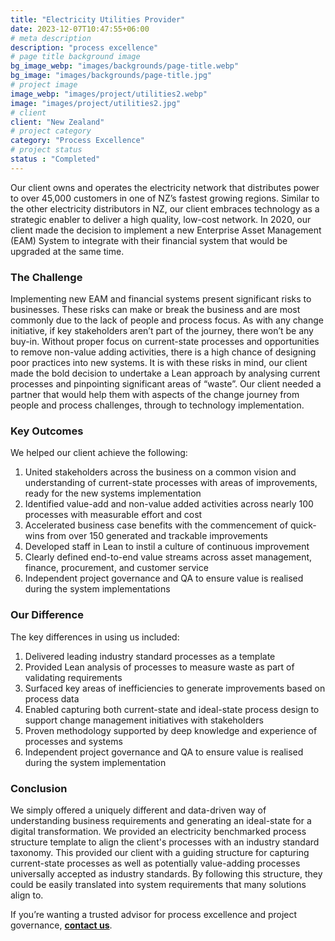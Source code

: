 ```yaml
---
title: "Electricity Utilities Provider"
date: 2023-12-07T10:47:55+06:00
# meta description
description: "process excellence"
# page title background image
bg_image_webp: "images/backgrounds/page-title.webp"
bg_image: "images/backgrounds/page-title.jpg"
# project image
image_webp: "images/project/utilities2.webp"
image: "images/project/utilities2.jpg"
# client
client: "New Zealand"
# project category
category: "Process Excellence"
# project status
status : "Completed"
---
```


Our client owns and operates the electricity network that distributes power to over 45,000 customers in one of NZ’s fastest growing regions. Similar to the other electricity distributors in NZ, our client embraces technology as a strategic enabler to deliver a high quality, low-cost network. In 2020, our client made the decision to implement a new Enterprise Asset Management (EAM) System to integrate with their financial system that would be upgraded at the same time.

### The Challenge
Implementing new EAM and financial systems present significant risks to businesses. These risks can make or break the business and are most commonly due to the lack of people and process focus. As with any change initiative, if key stakeholders aren’t part of the journey, there won’t be any buy-in. Without proper focus on current-state processes and opportunities to remove non-value adding activities, there is a high chance of designing poor practices into new systems.
It is with these risks in mind, our client made the bold decision to undertake a Lean approach by analysing current processes and pinpointing significant areas of “waste”. Our client needed a partner that would help them with aspects of the change journey from people and process challenges, through to technology implementation.

### Key Outcomes
We helped our client achieve the following:
1. United stakeholders across the business on a common vision and understanding of current-state processes with areas of improvements, ready for the new systems implementation
2. Identified value-add and non-value added activities across nearly 100 processes with measurable effort and cost
3. Accelerated business case benefits with the commencement of quick-wins from over 150 generated and trackable improvements
4. Developed staff in Lean to instil a culture of continuous improvement
5. Clearly defined end-to-end value streams across asset management, finance, procurement, and customer service
6. Independent project governance and QA to ensure value is realised during the system implementations

### Our Difference
The key differences in using us included:
1. Delivered leading industry standard processes as a template
2. Provided Lean analysis of processes to measure waste as part of validating requirements
3. Surfaced key areas of inefficiencies to generate improvements based on process data
4. Enabled capturing both current-state and ideal-state process design to support change management initiatives with stakeholders
5. Proven methodology supported by deep knowledge and experience of processes and systems
6. Independent project governance and QA to ensure value is realised during the system implementation

### Conclusion
We simply offered a uniquely different and data-driven way of understanding business requirements and generating an ideal-state for a digital transformation. We provided an electricity benchmarked process structure template to align the client's processes with an industry standard taxonomy. This provided our client with a guiding structure for capturing current-state processes as well as potentially value-adding processes universally accepted as industry standards. By following this structure, they could be easily translated into system requirements that many solutions align to.

If you’re wanting a trusted advisor for process excellence and project governance, [**contact us**](https://zenconsulting.co.nz/contact/).